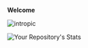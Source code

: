 __Welcome__

![intropic](https://clipchamp.com/watch/ZsRjYhHtLMI)

![Your Repository's Stats](https://github-readme-stats.vercel.app/api?username=qburn93&show_icons=true)




